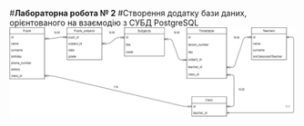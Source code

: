 #__Лабораторна робота № 2__
#Створення додатку бази даних, орієнтованого на взаємодію з СУБД PostgreSQL
![Структура бази даних](structure.png)

